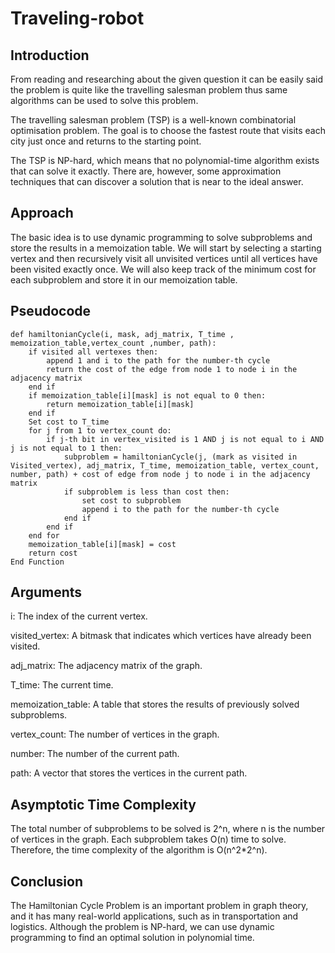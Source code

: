 # Traveling-robot
## Introduction 
From reading and researching about the given question it can be easily said the problem is quite like the travelling salesman problem thus same algorithms can be used to solve this problem.

The travelling salesman problem (TSP) is a well-known combinatorial optimisation problem. The goal is to choose the fastest route that visits each city just once and returns to the starting point.

The TSP is NP-hard, which means that no polynomial-time algorithm exists that can solve it exactly. There are, however, some approximation techniques that can discover a solution that is near to the ideal answer.

## Approach 
The basic idea is to use dynamic programming to solve subproblems and store the results in a memoization table. We will start by selecting a starting vertex and then recursively visit all unvisited vertices until all vertices have been visited exactly once. We will also keep track of the minimum cost for each subproblem and store it in our memoization table.

## Pseudocode 
```
def hamiltonianCycle(i, mask, adj_matrix, T_time , memoization_table,vertex_count ,number, path):
    if visited all vertexes then:
        append 1 and i to the path for the number-th cycle
        return the cost of the edge from node 1 to node i in the adjacency matrix
    end if
    if memoization_table[i][mask] is not equal to 0 then:
        return memoization_table[i][mask]
    end if
    Set cost to T_time
    for j from 1 to vertex_count do:
        if j-th bit in vertex_visited is 1 AND j is not equal to i AND j is not equal to 1 then:
            subproblem = hamiltonianCycle(j, (mark as visited in Visited_vertex), adj_matrix, T_time, memoization_table, vertex_count, number, path) + cost of edge from node j to node i in the adjacency matrix
            if subproblem is less than cost then:
                set cost to subproblem
                append i to the path for the number-th cycle
            end if
        end if
    end for
    memoization_table[i][mask] = cost
    return cost
End Function
```

## Arguments 
i: The index of the current vertex.

visited_vertex: A bitmask that indicates which vertices have already been visited.

adj_matrix: The adjacency matrix of the graph.

T_time: The current time.

memoization_table: A table that stores the results of previously solved subproblems.

vertex_count: The number of vertices in the graph.

number: The number of the current path.

path: A vector that stores the vertices in the current path.


## Asymptotic Time Complexity
The total number of subproblems to be solved is 2^n, where n is the number of vertices in the graph. Each subproblem takes O(n) time to solve. Therefore, the time complexity of the algorithm is O(n^2*2^n).

## Conclusion 
The Hamiltonian Cycle Problem is an important problem in graph theory, and it has many real-world applications, such as in transportation and logistics. Although the problem is NP-hard, we can use dynamic programming to find an optimal solution in polynomial time.
